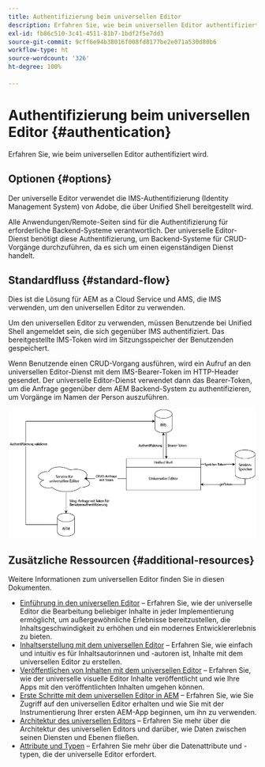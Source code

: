 ```yaml
---
title: Authentifizierung beim universellen Editor
description: Erfahren Sie, wie beim universellen Editor authentifiziert wird.
exl-id: fb86c510-3c41-4511-81b7-1bdf2f5e7dd3
source-git-commit: 9cff6e94b38016f008fd8177be2e071a530d80b6
workflow-type: ht
source-wordcount: '326'
ht-degree: 100%

---
```


# Authentifizierung beim universellen Editor {#authentication}

Erfahren Sie, wie beim universellen Editor authentifiziert wird.

## Optionen {#options}

Der universelle Editor verwendet die IMS-Authentifizierung (Identity Management System) von Adobe, die über Unified Shell bereitgestellt wird.

Alle Anwendungen/Remote-Seiten sind für die Authentifizierung für erforderliche Backend-Systeme verantwortlich. Der universelle Editor-Dienst benötigt diese Authentifizierung, um Backend-Systeme für CRUD-Vorgänge durchzuführen, da es sich um einen eigenständigen Dienst handelt.

## Standardfluss {#standard-flow}

Dies ist die Lösung für AEM as a Cloud Service und AMS, die IMS verwenden, um den universellen Editor zu verwenden.

Um den universellen Editor zu verwenden, müssen Benutzende bei Unified Shell angemeldet sein, die sich gegenüber IMS authentifiziert. Das bereitgestellte IMS-Token wird im Sitzungsspeicher der Benutzenden gespeichert.

Wenn Benutzende einen CRUD-Vorgang ausführen, wird ein Aufruf an den universellen Editor-Dienst mit dem IMS-Bearer-Token im HTTP-Header gesendet. Der universelle Editor-Dienst verwendet dann das Bearer-Token, um die Anfrage gegenüber dem AEM Backend-System zu authentifizieren, um Vorgänge im Namen der Person auszuführen.

![Standard-Authentifizierungablauf](assets/standard-flow.png)

## Zusätzliche Ressourcen {#additional-resources}

Weitere Informationen zum universellen Editor finden Sie in diesen Dokumenten.

* [Einführung in den universellen Editor](introduction.md) – Erfahren Sie, wie der universelle Editor die Bearbeitung beliebiger Inhalte in jeder Implementierung ermöglicht, um außergewöhnliche Erlebnisse bereitzustellen, die Inhaltsgeschwindigkeit zu erhöhen und ein modernes Entwicklererlebnis zu bieten.
* [Inhaltserstellung mit dem universellen Editor](authoring.md) – Erfahren Sie, wie einfach und intuitiv es für Inhaltsautorinnen und -autoren ist, Inhalte mit dem universellen Editor zu erstellen.
* [Veröffentlichen von Inhalten mit dem universellen Editor](publishing.md) – Erfahren Sie, wie der universelle visuelle Editor Inhalte veröffentlicht und wie Ihre Apps mit den veröffentlichten Inhalten umgehen können.
* [Erste Schritte mit dem universellen Editor in AEM](getting-started.md) – Erfahren Sie, wie Sie Zugriff auf den universellen Editor erhalten und wie Sie mit der Instrumentierung Ihrer ersten AEM-App beginnen, um ihn zu verwenden.
* [Architektur des universellen Editors](architecture.md) – Erfahren Sie mehr über die Architektur des universellen Editors und darüber, wie Daten zwischen seinen Diensten und Ebenen fließen.
* [Attribute und Typen](attributes-types.md) – Erfahren Sie mehr über die Datenattribute und -typen, die der universelle Editor erfordert.
